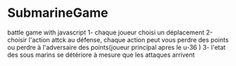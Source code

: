 # SubmarineGame
battle game with javascript
1- chaque joueur choisi un déplacement
2-choisir l'action attck au défense, chaque action peut vous perdre des points ou perdre à l'adversaire des points(joueur principal apres le u-36 )
3- l'etat des sous marins se détériore  à mesure que les attaques arrivent
